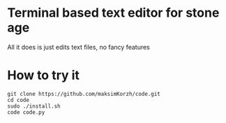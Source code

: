 # Terminal based text editor for stone age
All it does is just edits text files, no fancy features

# How to try it
    git clone https://github.com/maksimKorzh/code.git
    cd code
    sudo ./install.sh
    code code.py
    
